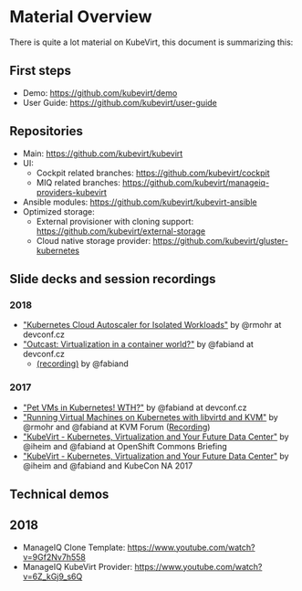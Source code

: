 # Material Overview

There is quite a lot material on KubeVirt, this document is summarizing this:

## First steps

- Demo: https://github.com/kubevirt/demo
- User Guide: https://github.com/kubevirt/user-guide

## Repositories

- Main: https://github.com/kubevirt/kubevirt
- UI:
  - Cockpit related branches: https://github.com/kubevirt/cockpit
  - MIQ related branches: https://github.com/kubevirt/manageiq-providers-kubevirt
- Ansible modules: https://github.com/kubevirt/kubevirt-ansible
- Optimized storage:
  - External provisioner with cloning support: https://github.com/kubevirt/external-storage
  - Cloud native storage provider: https://github.com/kubevirt/gluster-kubernetes

## Slide decks and session recordings

### 2018

- ["Kubernetes Cloud Autoscaler for Isolated Workloads"](https://www.youtube.com/watch?v=BzY2mzeVjrw) by @rmohr at devconf.cz
- ["Outcast: Virtualization in a container world?"](https://www.slideshare.net/FabianDeutsch/outcast-virtualization-in-a-container-world) by @fabiand at devconf.cz
  - [(recording)](https://www.youtube.com/watch?v=avxBRRwRa-8) by @fabiand

### 2017
- ["Pet VMs in Kubernetes! WTH?"](http://redhat.slides.com/fdeutsch/kubevirt-intro-devconf-2017) by @fabiand at devconf.cz
- ["Running Virtual Machines on Kubernetes with libvirtd and KVM"](http://redhat.slides.com/fdeutsch/running-virtual-machines-on-kubernetes-with-libvirt-and-kvm-at-kvm-forum-2017#/) by @rmohr and @fabiand at KVM Forum
  ([Recording](https://www.youtube.com/watch?v=Wh-ejUyuHJ0))
- ["KubeVirt - Kubernetes, Virtualization and Your Future Data Center"](https://www.youtube.com/watch?v=IfuL2rYhMKY) by @iheim and @fabiand at OpenShift Commons Briefing
- ["KubeVirt - Kubernetes, Virtualization and Your Future Data Center"](https://www.youtube.com/watch?v=0dob7KsJizg) by @iheim and @fabiand and KubeCon NA 2017

## Technical demos

## 2018

- ManageIQ Clone Template: https://www.youtube.com/watch?v=9Gf2Nv7h558
- ManageIQ KubeVirt Provider: https://www.youtube.com/watch?v=6Z_kGj9_s6Q
